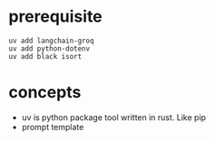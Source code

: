 # prerequisite
~~~
uv add langchain-groq
uv add python-dotenv
uv add black isort
~~~



# concepts
* uv is python package tool written in rust. Like pip
* prompt template